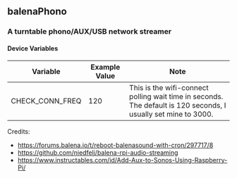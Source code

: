 ## balenaPhono 
### A turntable phono/AUX/USB network streamer

#### Device Variables
| Variable | Example Value | Note |
|---|---|---|
| CHECK_CONN_FREQ | 120 | This is the wifi-connect polling wait time in seconds. The default is 120 seconds, I usually set mine to 3000.  |


Credits:
* https://forums.balena.io/t/reboot-balenasound-with-cron/297717/8
* https://github.com/niedfelj/balena-rpi-audio-streaming
* https://www.instructables.com/id/Add-Aux-to-Sonos-Using-Raspberry-Pi/



